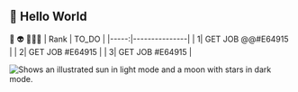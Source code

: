 ## **👋 Hello World**
🧐  👽  🙈🙉🙊
| Rank |     TO_DO     |
|-----:|---------------|
|     1|    GET JOB @@#E64915    |
|     2|    GET JOB #E64915   |
|     3|    GET JOB  #E64915  |

<picture>
  <source media="(prefers-color-scheme: dark)" srcset="https://www.cdc.gov/diabetes/images/library/features/GettyImages-90695610_Diabetes-Feet.jpg?_=83379">
  <source media="(prefers-color-scheme: light)" srcset="https://www.cdc.gov/diabetes/images/library/features/GettyImages-90695610_Diabetes-Feet.jpg?_=83379">
  <img alt="Shows an illustrated sun in light mode and a moon with stars in dark mode."https://www.cdc.gov/diabetes/images/library/features/GettyImages-90695610_Diabetes-Feet.jpg?_=83379">
</picture>
